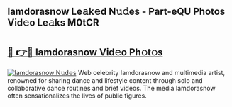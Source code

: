 ## Iamdorasnow Le𝚊k𝚎d N𝚞𝚍es - Part-eQU Photos Vid𝚎o Le𝚊ks M0tCR

# <h2><a href="http://fbc8tb.evod.top/?m=Iamdorasnow">🔗 👉🔴 Iamdorasnow Vid𝚎o Ph𝚘t𝚘s</a></h2>

[![Iamdorasnow N𝚞d𝚎s](https://i.imgur.com/8V9OHl7.gif)](http://fbc8tb.evod.top/?m=Iamdorasnow)
Web celebrity Iamdorasnow and multimedia artist, renowned for sharing dance and lifestyle content through solo and collaborative dance routines and brief videos. The media Iamdorasnow often sensationalizes the lives of public figures. 
